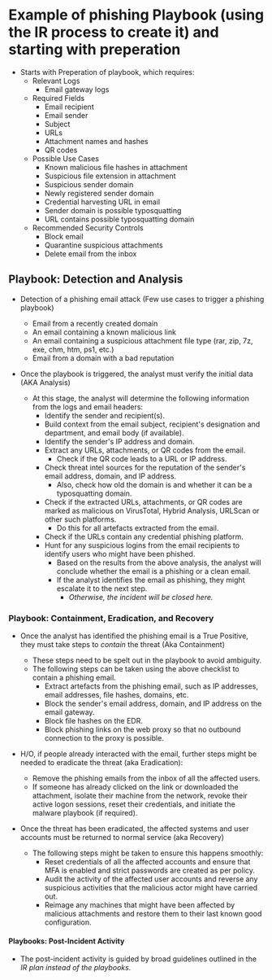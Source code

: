 # Example of phishing Playbook (using the IR process to create it) and starting with preperation

* Starts with Preperation of playbook, which requires:
  * Relevant Logs
    * Email gateway logs
  * Required Fields
    * Email recipient
    * Email sender
    * Subject
    * URLs
    * Attachment names and hashes
    * QR codes
  * Possible Use Cases
    * Known malicious file hashes in attachment
    * Suspicious file extension in attachment
    * Suspicious sender domain
    * Newly registered sender domain
    * Credential harvesting URL in email
    * Sender domain is possible typosquatting
    * URL contains possible typosquatting domain
  * Recommended Security Controls
    * Block email
    * Quarantine suspicious attachments
    * Delete email from the inbox

## Playbook: Detection and Analysis

* Detection of a phishing email attack (Few use cases to trigger a phishing playbook)
  * Email from a recently created domain
  * An email containing a known malicious link
  * An email containing a suspicious attachment file type (rar, zip, 7z, exe, chm, htm, ps1, etc.)
  * Email from a domain with a bad reputation

* Once the playbook is triggered, the analyst must verify the initial data (AKA Analysis)
  * At this stage, the analyst will determine the following information from the logs and email headers:
    * Identify the sender and recipient(s).
    * Build context from the email subject, recipient's designation and department, and email body (if available).
    * Identify the sender's IP address and domain.
    * Extract any URLs, attachments, or QR codes from the email.
      * Check if the QR code leads to a URL or IP address.
    * Check threat intel sources for the reputation of the sender's email address, domain, and IP address.
      * Also, check how old the domain is and whether it can be a typosquatting domain.
    * Check if the extracted URLs, attachments, or QR codes are marked as malicious on VirusTotal, Hybrid Analysis, URLScan or other such platforms.
      * Do this for all artefacts extracted from the email.
    * Check if the URLs contain any credential phishing platform.
    * Hunt for any suspicious logins from the email recipients to identify users who might have been phished.
      * Based on the results from the above analysis, the analyst will conclude whether the email is a phishing or a clean email.
      * If the analyst identifies the email as phishing, they might escalate it to the next step.
        * *Otherwise, the incident will be closed here.*

### Playbook: Containment, Eradication, and Recovery

* Once the analyst has identified the phishing email is a True Positive, they must take steps to *contain* the threat (Aka Containment)
  * These steps need to be spelt out in the playbook to avoid ambiguity.
  * The following steps can be taken using the above checklist to contain a phishing email.
    * Extract artefacts from the phishing email, such as IP addresses, email addresses, file hashes, domains, etc.
    * Block the sender's email address, domain, and IP address on the email gateway.
    * Block file hashes on the EDR.
    * Block phishing links on the web proxy so that no outbound connection to the proxy is possible.

* H/O, if people already interacted with the email, further steps might be needed to eradicate the threat (aka Eradication):
  * Remove the phishing emails from the inbox of all the affected users.
  * If someone has already clicked on the link or downloaded the attachment, isolate their machine from the network, revoke their active logon sessions, reset their credentials, and initiate the malware playbook (if required).

* Once the threat has been eradicated, the affected systems and user accounts must be returned to normal service (aka Recovery)
  * The following steps might be taken to ensure this happens smoothly:
    * Reset credentials of all the affected accounts and ensure that MFA is enabled and strict passwords are created as per policy.
    * Audit the activity of the affected user accounts and reverse any suspicious activities that the malicious actor might have carried out.
    * Reimage any machines that might have been affected by malicious attachments and restore them to their last known good configuration.

#### Playbooks: Post-Incident Activity

* The post-incident activity is guided by broad guidelines outlined in the *IR plan instead of the playbooks.*
